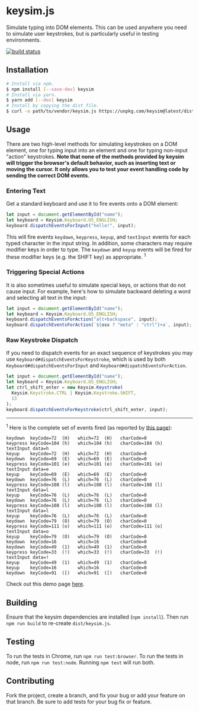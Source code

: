 # keysim.js

Simulate typing into DOM elements. This can be used anywhere you need to
simulate user keystrokes, but is particularly useful in testing environments.

[![build status](https://travis-ci.org/eventualbuddha/keysim.js.svg)](https://travis-ci.org/eventualbuddha/keysim.js)

## Installation

```sh
# Install via npm.
$ npm install [--save-dev] keysim
# Install via yarn.
$ yarn add [--dev] keysim
# Install by copying the dist file.
$ curl -o path/to/vendor/keysim.js https://unpkg.com/keysim@latest/dist/keysim.js
```

## Usage

There are two high-level methods for simulating keystrokes on a DOM element, one
for typing input into an element and one for typing non-input "action"
keystrokes. **Note that none of the methods provided by keysim will trigger the
browser's default behavior, such as inserting text or moving the cursor. It only
allows you to test your event handling code by sending the correct DOM events.**

### Entering Text

Get a standard keyboard and use it to fire events onto a DOM element:

```js
let input = document.getElementById("name");
let keyboard = Keysim.Keyboard.US_ENGLISH;
keyboard.dispatchEventsForInput("hello!", input);
```

This will fire events `keydown`, `keypress`, `keyup`, and `textInput` events
for each typed character in the input string. In addition, some characters
may require modifier keys in order to type. The `keydown` and `keyup` events
will be fired for these modifier keys (e.g. the SHIFT key) as appropriate.
<sup>1</sup>

### Triggering Special Actions

It is also sometimes useful to simulate special keys, or actions that do not
cause input. For example, here's how to simulate backward deleting a word and
selecting all text in the input:

```js
let input = document.getElementById("name");
let keyboard = Keysim.Keyboard.US_ENGLISH;
keyboard.dispatchEventsForAction("alt+backspace", input);
keyboard.dispatchEventsForAction(`${osx ? "meta" : "ctrl"}+a`, input);
```

### Raw Keystroke Dispatch

If you need to dispatch events for an exact sequence of keystrokes you may use
`Keyboard#dispatchEventsForKeystroke`, which is used by both
`Keyboard#dispatchEventsForInput` and `Keyboard#dispatchEventsForAction`.

```js
let input = document.getElementById("name");
let keyboard = Keysim.Keyboard.US_ENGLISH;
let ctrl_shift_enter = new Keysim.Keystroke(
  Keysim.Keystroke.CTRL | Keysim.Keystroke.SHIFT,
  13
);
keyboard.dispatchEventsForKeystroke(ctrl_shift_enter, input);
```

---

<sup>1</sup> Here is the complete set of events fired
(as reported by [this page](http://unixpapa.com/js/testkey.html)):

```
keydown  keyCode=72  (H)   which=72  (H)   charCode=0
keypress keyCode=104 (h)   which=104 (h)   charCode=104 (h)  
textInput data=h
keyup    keyCode=72  (H)   which=72  (H)   charCode=0
keydown  keyCode=69  (E)   which=69  (E)   charCode=0
keypress keyCode=101 (e)   which=101 (e)   charCode=101 (e)  
textInput data=e
keyup    keyCode=69  (E)   which=69  (E)   charCode=0
keydown  keyCode=76  (L)   which=76  (L)   charCode=0
keypress keyCode=108 (l)   which=108 (l)   charCode=108 (l)  
textInput data=l
keyup    keyCode=76  (L)   which=76  (L)   charCode=0
keydown  keyCode=76  (L)   which=76  (L)   charCode=0
keypress keyCode=108 (l)   which=108 (l)   charCode=108 (l)  
textInput data=l
keyup    keyCode=76  (L)   which=76  (L)   charCode=0
keydown  keyCode=79  (O)   which=79  (O)   charCode=0
keypress keyCode=111 (o)   which=111 (o)   charCode=111 (o)  
textInput data=o
keyup    keyCode=79  (O)   which=79  (O)   charCode=0
keydown  keyCode=16        which=16        charCode=0
keydown  keyCode=49  (1)   which=49  (1)   charCode=0
keypress keyCode=33  (!)   which=33  (!)   charCode=33  (!)  
textInput data=!
keyup    keyCode=49  (1)   which=49  (1)   charCode=0
keyup    keyCode=16        which=16        charCode=0
keydown  keyCode=91  ([)   which=91  ([)   charCode=0
```

Check out this demo page [here](http://jsbin.com/tujidubile/edit?html,output).

## Building

Ensure that the keysim dependencies are installed (`npm install`). Then run
`npm run build` to re-create `dist/keysim.js`.

## Testing

To run the tests in Chrome, run `npm run test:browser`. To run the tests in node,
run `npm run test:node`. Running `npm test` will run both.

## Contributing

Fork the project, create a branch, and fix your bug or add your feature on that
branch. Be sure to add tests for your bug fix or feature.
